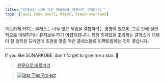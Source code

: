 ```yaml
---
title: "클래스는 너무 많은 메소드를 가져서는 안됩니다."
tags: [java, Code Smell, Major, brain-overload]
---
```


과도하게 커지는 클래스는 너무 많은 책임을 결합하려는 경향이 있으며, 그로 인해 필연적으로 이해하거나 유지보수 하기 어렵게됩니다.
특정 임계값을 초과하는 클래스에 대해 더 잘 정의된 도메인에 초점을 맞춘 작은 클래스들로 리팩토링하는 것이 좋습니다.

---

If you like SONARKUBE, don't forget to give me a star. :star2:

> [원문으로 바로가기](https://rules.sonarsource.com/java/tag/brain-overload/RSPEC-1448)

> [![Star This Project](https://img.shields.io/github/stars/kantabile/sonarkube.svg?label=Stars&style=social)](https://github.com/kantabile/sonarkube)
